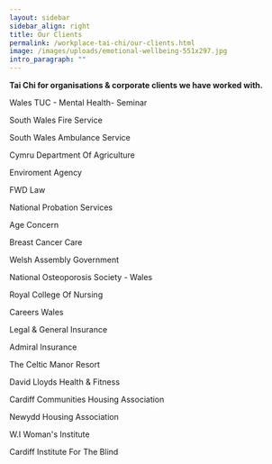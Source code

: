 ```yaml
---
layout: sidebar
sidebar_align: right
title: Our Clients
permalink: /workplace-tai-chi/our-clients.html
image: /images/uploads/emotional-wellbeing-551x297.jpg
intro_paragraph: ""
---
```

**Tai Chi for organisations & corporate clients we have worked with.**

Wales TUC - Mental Health- Seminar

South Wales Fire Service

South Wales Ambulance Service

Cymru Department Of Agriculture

Enviroment Agency

FWD Law

National Probation Services

Age Concern

Breast Cancer Care

Welsh Assembly Government

National Osteoporosis Society - Wales

Royal College Of Nursing

Careers Wales 

Legal & General Insurance

Admiral Insurance

The Celtic Manor Resort

David Lloyds Health & Fitness

Cardiff Communities Housing Association

Newydd Housing Association

W.I Woman's Institute

Cardiff Institute For The Blind